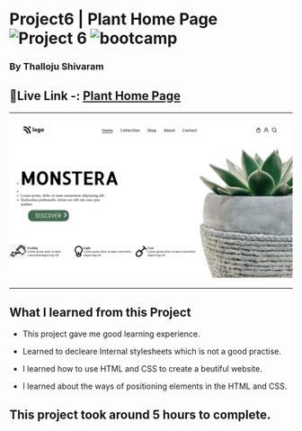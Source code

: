 # Project6 | Plant Home Page ![Project 6](https://img.shields.io/badge/Project%20-6-green) ![bootcamp](https://img.shields.io/badge/JS-Bootcamp-yellow)

### By Thalloju Shivaram


## 🔗Live Link -: [Plant Home Page ]()
 

---

![myproject](/Screenshot/planthomepage.png)

---


## What I learned from this Project

- This project gave me good learning experience.
- Learned to decleare Internal stylesheets which is not a good practise.

- I learned how to use HTML and CSS to create a beutiful website.
- I learned about the ways of positioning elements in the HTML and CSS.
## This project took around 5 hours to complete.